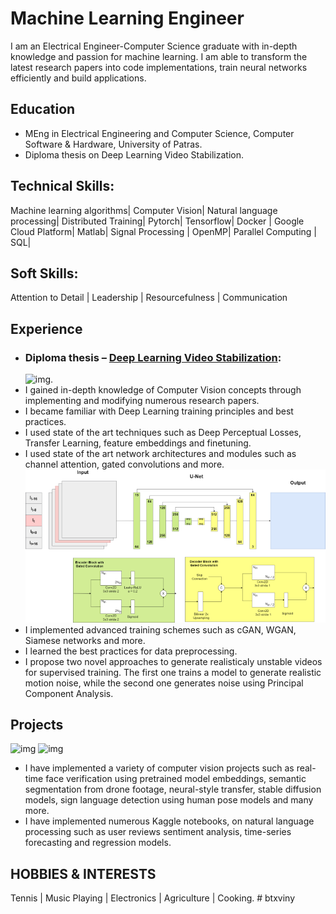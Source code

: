 # Machine Learning Engineer
I am an Electrical Engineer-Computer Science graduate with in-depth knowledge and passion for machine learning. I am able to transform the latest research papers into code implementations, train neural networks efficiently and build applications.

## Education
- MEng in Electrical Engineering and Computer Science, Computer Software & Hardware, University of Patras. 
- Diploma thesis on Deep Learning Video Stabilization.
  
## Technical Skills: 
Machine learning algorithms| Computer Vision| Natural language processing| Distributed Training| Pytorch| Tensorflow| Docker | Google Cloud Platform| Matlab| Signal Processing | OpenMP| Parallel Computing | SQL|

## Soft Skills: 
Attention to Detail |  Leadership |  Resourcefulness | Communication

## Experience
- ### Diploma thesis – [Deep Learning Video Stabilization](/assets/thesis.pdf):
  ![img](/assets/img/stab_result.gif).
- I gained in-depth knowledge of Computer Vision concepts through implementing and modifying numerous research papers.
- I became familiar with Deep Learning training principles and best practices.
- I used state of the art techniques such as Deep Perceptual Losses, Transfer Learning, feature embeddings and finetuning.
- I used state of the art network architectures and modules such as channel attention, gated convolutions and more.
  ![img](/assets/img/DMBVS_UNET.png)
- I implemented advanced  training schemes such as cGAN, WGAN, Siamese networks and more.
- I learned the best practices for data preprocessing.
- I propose two novel approaches to generate realisticaly unstable videos for supervised training. The first one trains a model to generate realistic motion noise, while the second one generates noise using Principal Component Analysis.

## Projects
![img](/assets/img/neural_style.gif)
![img](/assets/img/faceid.gif)
- I have implemented a variety of computer vision projects such as real-time face verification using pretrained model embeddings, semantic segmentation from drone footage, neural-style transfer, stable diffusion models, sign language detection    using human pose models and many more.
- I have implemented numerous Kaggle notebooks, on natural language processing such as user reviews sentiment analysis, time-series forecasting and regression models.

## HOBBIES & INTERESTS
Tennis | Music Playing | Electronics | Agriculture | Cooking.
#   b t x v i n y 
 
 